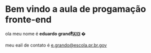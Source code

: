 # Bem vindo a aula de progamação fronte-end

ola meu nome é **eduardo grand🕴🇦🇴 �** 

meu eail de contato é e.grando@escola.pr.br.gov


